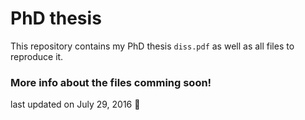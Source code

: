 PhD thesis
================

This repository contains my PhD thesis `diss.pdf` as well as all files to reproduce it.

### More info about the files comming soon!

last updated on July 29, 2016 :tada:
